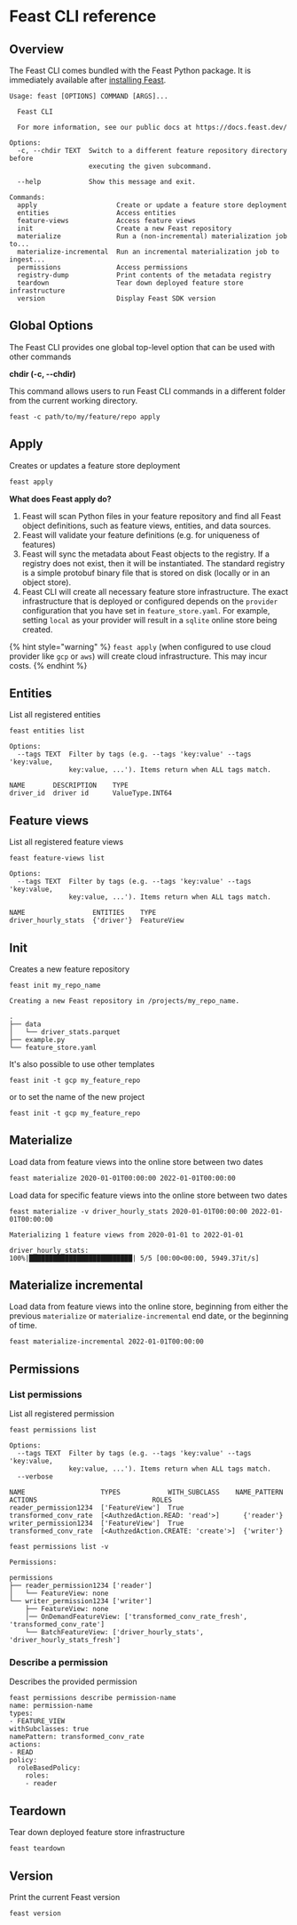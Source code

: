 # Feast CLI reference

## Overview

The Feast CLI comes bundled with the Feast Python package. It is immediately available after [installing Feast](../how-to-guides/feast-snowflake-gcp-aws/install-feast.md).

```text
Usage: feast [OPTIONS] COMMAND [ARGS]...

  Feast CLI

  For more information, see our public docs at https://docs.feast.dev/

Options:
  -c, --chdir TEXT  Switch to a different feature repository directory before
                    executing the given subcommand.

  --help            Show this message and exit.

Commands:
  apply                    Create or update a feature store deployment
  entities                 Access entities
  feature-views            Access feature views
  init                     Create a new Feast repository
  materialize              Run a (non-incremental) materialization job to...
  materialize-incremental  Run an incremental materialization job to ingest...
  permissions              Access permissions
  registry-dump            Print contents of the metadata registry
  teardown                 Tear down deployed feature store infrastructure
  version                  Display Feast SDK version
```

## Global Options

The Feast CLI provides one global top-level option that can be used with other commands

**chdir \(-c, --chdir\)**

This command allows users to run Feast CLI commands in a different folder from the current working directory.

```text
feast -c path/to/my/feature/repo apply
```

## Apply

Creates or updates a feature store deployment

```bash
feast apply
```

**What does Feast apply do?**

1. Feast will scan Python files in your feature repository and find all Feast object definitions, such as feature views, entities, and data sources.
2. Feast will validate your feature definitions (e.g. for uniqueness of features)
3. Feast will sync the metadata about Feast objects to the registry. If a registry does not exist, then it will be instantiated. The standard registry is a simple protobuf binary file that is stored on disk \(locally or in an object store\).
4. Feast CLI will create all necessary feature store infrastructure. The exact infrastructure that is deployed or configured depends on the `provider` configuration that you have set in `feature_store.yaml`. For example, setting `local` as your provider will result in a `sqlite` online store being created. 

{% hint style="warning" %}
`feast apply` \(when configured to use cloud provider like `gcp` or `aws`\) will create cloud infrastructure. This may incur costs.
{% endhint %}

## Entities

List all registered entities

```text
feast entities list

Options:
  --tags TEXT  Filter by tags (e.g. --tags 'key:value' --tags 'key:value,
               key:value, ...'). Items return when ALL tags match.
```

```text
NAME       DESCRIPTION    TYPE
driver_id  driver id      ValueType.INT64
```

## Feature views

List all registered feature views

```text
feast feature-views list

Options:
  --tags TEXT  Filter by tags (e.g. --tags 'key:value' --tags 'key:value,
               key:value, ...'). Items return when ALL tags match.
```

```text
NAME                 ENTITIES    TYPE
driver_hourly_stats  {'driver'}  FeatureView
```

## Init

Creates a new feature repository

```text
feast init my_repo_name
```

```text
Creating a new Feast repository in /projects/my_repo_name.
```

```text
.
├── data
│   └── driver_stats.parquet
├── example.py
└── feature_store.yaml
```

It's also possible to use other templates

```text
feast init -t gcp my_feature_repo
```

or to set the name of the new project

```text
feast init -t gcp my_feature_repo
```

## Materialize

Load data from feature views into the online store between two dates

```bash
feast materialize 2020-01-01T00:00:00 2022-01-01T00:00:00
```

Load data for specific feature views into the online store between two dates

```text
feast materialize -v driver_hourly_stats 2020-01-01T00:00:00 2022-01-01T00:00:00
```

```text
Materializing 1 feature views from 2020-01-01 to 2022-01-01

driver_hourly_stats:
100%|██████████████████████████| 5/5 [00:00<00:00, 5949.37it/s]
```

## Materialize incremental

Load data from feature views into the online store, beginning from either the previous `materialize` or `materialize-incremental` end date, or the beginning of time.

```text
feast materialize-incremental 2022-01-01T00:00:00
```

## Permissions

### List permissions
List all registered permission

```text
feast permissions list

Options:
  --tags TEXT  Filter by tags (e.g. --tags 'key:value' --tags 'key:value,
               key:value, ...'). Items return when ALL tags match.
  --verbose
```

```text
NAME                   TYPES            WITH_SUBCLASS    NAME_PATTERN           ACTIONS                             ROLES
reader_permission1234  ['FeatureView']  True             transformed_conv_rate  [<AuthzedAction.READ: 'read'>]      {'reader'}
writer_permission1234  ['FeatureView']  True             transformed_conv_rate  [<AuthzedAction.CREATE: 'create'>]  {'writer'}
```

```text
feast permissions list -v
```

```text            
Permissions:

permissions
├── reader_permission1234 ['reader']
│   └── FeatureView: none
└── writer_permission1234 ['writer']
    ├── FeatureView: none
    │── OnDemandFeatureView: ['transformed_conv_rate_fresh', 'transformed_conv_rate']
    └── BatchFeatureView: ['driver_hourly_stats', 'driver_hourly_stats_fresh']
```

### Describe a permission
Describes the provided permission

```text
feast permissions describe permission-name
name: permission-name
types:
- FEATURE_VIEW
withSubclasses: true
namePattern: transformed_conv_rate
actions:
- READ
policy:
  roleBasedPolicy:
    roles:
    - reader

```

## Teardown

Tear down deployed feature store infrastructure

```text
feast teardown
```

## Version

Print the current Feast version

```text
feast version
```

